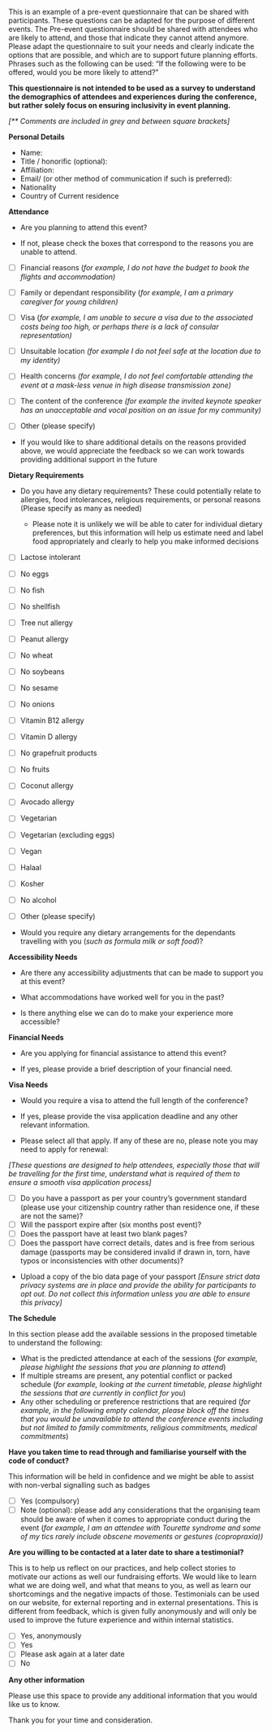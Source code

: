 This is an example of a pre-event questionnaire that can be shared with participants. These questions can be adapted for the purpose of different events. The Pre-event questionnaire should be shared with attendees who are likely to attend, and those that indicate they cannot attend anymore. Please adapt the questionnaire to suit your needs and clearly indicate the options that are possible, and which are to support future planning efforts. Phrases such as the following can be used: “If the following were to be offered, would you be more likely to attend?”

**This questionnaire is not intended to be used as a survey to understand the demographics of attendees and experiences during the conference, but rather solely focus on ensuring inclusivity in event planning.**&#x20;

_\[\*\* Comments are included in grey and between square brackets]_

**Personal Details**

- Name:
- Title / honorific (optional):
- Affiliation:
- Email/ (or other method of communication if such is preferred):
- Nationality
- Country of Current residence

**Attendance**

- Are you planning to attend this event?

<!---->

- If not, please check the boxes that correspond to the reasons you are unable to attend.

<!---->

- [ ] Financial reasons (_for example,_ _I do not have the budget to book the flights and accommodation)_
- [ ] Family or dependant responsibility (_for example, I am a primary caregiver for young children)_ 
- [ ] Visa (_for example, I am unable to secure a visa due to the associated costs being too high, or perhaps there is a lack of consular representation)_
- [ ] Unsuitable location _(for example_ _I do not feel safe at the location due to my identity)_
- [ ] Health concerns _(for example, I do not feel comfortable attending the event at a mask-less venue in high disease transmission zone)_
- [ ] The content of the conference _(for example_ _the invited keynote speaker has an unacceptable and vocal position on an issue for my community)_
- [ ] Other (please specify)


- If you would like to share additional details on the reasons provided above, we would appreciate the feedback so we can work towards providing additional support in the future


**Dietary Requirements**

- Do you have any dietary requirements? These could potentially relate to allergies, food intolerances, religious requirements, or personal reasons (Please specify as many as needed)

  - Please note it is unlikely we will be able to cater for individual dietary preferences, but this information will help us estimate need and label food appropriately and clearly to help you make informed decisions

<!---->

- [ ] Lactose intolerant
- [ ] No eggs
- [ ] No fish
- [ ] No shellfish
- [ ] Tree nut allergy
- [ ] Peanut allergy
- [ ] No wheat
- [ ] No soybeans
- [ ] No sesame
- [ ] No onions
- [ ] Vitamin B12 allergy
- [ ] Vitamin D allergy
- [ ] No grapefruit products
- [ ] No fruits
- [ ] Coconut allergy 
- [ ] Avocado allergy
- [ ] Vegetarian 
- [ ] Vegetarian (excluding eggs)
- [ ] Vegan
- [ ] Halaal
- [ ] Kosher 
- [ ] No alcohol
- [ ] Other (please specify)


- Would you require any dietary arrangements for the dependants travelling with you (_such as formula milk or soft food_)?

**Accessibility Needs**

- Are there any accessibility adjustments that can be made to support you at this event?

<!---->

- What accommodations have worked well for you in the past?

<!---->

- Is there anything else we can do to make your experience more accessible?

**Financial Needs**

- Are you applying for financial assistance to attend this event?

<!---->

- If yes, please provide a brief description of your financial need.

**Visa Needs**

- Would you require a visa to attend the full length of the conference?

<!---->

- If yes, please provide the visa application deadline and any other relevant information.

<!---->

- Please select all that apply. If any of these are no, please note you may need to apply for renewal:

_\[These questions are designed to help attendees, especially those that will be travelling for the first time, understand what is required of them to ensure a smooth visa application process]_

- [ ] Do you have a passport as per your country’s government standard (please use your citizenship country rather than residence one, if these are not the same)?
- [ ] Will the passport expire after (six months post event)?
- [ ] Does the passport have at least two blank pages?
- [ ] Does the passport have correct details, dates and is free from serious damage (passports may be considered invalid if drawn in, torn, have typos or inconsistencies with other documents)?

<!---->

- Upload a copy of the bio data page of your passport _\[Ensure strict data privacy systems are in place and provide the ability for participants to opt out. Do not collect this information unless you are able to ensure this privacy]_

**The Schedule**

In this section please add the available sessions in the proposed timetable to understand the following:

- What is the predicted attendance at each of the sessions (_for example, please highlight the sessions that you are planning to attend_)
- If multiple streams are present, any potential conflict or packed schedule (_for example, looking at the current timetable, please highlight the sessions that are currently in conflict for you_)
- Any other scheduling or preference restrictions that are required (_for example,_ _in the following empty calendar, please block off the times that you would be unavailable to attend the conference events including but not limited to family commitments, religious commitments, medical commitments_)

**Have you taken time to read through and familiarise yourself with the code of conduct?**

This information will be held in confidence and we might be able to assist with non-verbal signalling such as badges

- [ ] Yes (compulsory)
- [ ] Note (optional): please add any considerations that the organising team should be aware of when it comes to appropriate conduct during the event (_for example, I am an attendee with Tourette syndrome and some of my tics rarely include obscene movements or gestures (copropraxia))_

**Are you willing to be contacted at a later date to share a testimonial?** 

This is to help us reflect on our practices, and help collect stories to motivate our actions as well our fundraising efforts. We would like to learn what we are doing well, and what that means to you, as well as learn our shortcomings and the negative impacts of those. Testimonials can be used on our website, for external reporting and in external presentations. This is different from feedback, which is given fully anonymously and will only be used to improve the future experience and within internal statistics. 

- [ ] Yes, anonymously
- [ ] Yes 
- [ ] Please ask again at a later date
- [ ] No

**Any other information**

Please use this space to provide any additional information that you would like us to know.

Thank you for your time and consideration.
